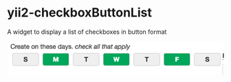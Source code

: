 # yii2-checkboxButtonList
A widget to display a list of checkboxes in button format

![alt text](example.png)
